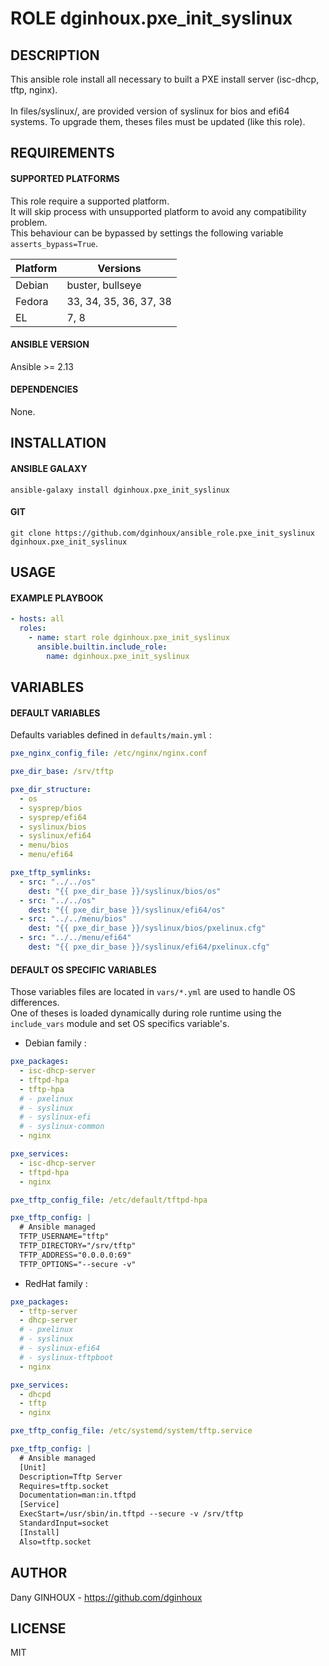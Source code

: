 # ROLE dginhoux.pxe_init_syslinux



## DESCRIPTION

This ansible role install all necessary to built a PXE install server (isc-dhcp, tftp, nginx).<br />
<br />
In files/syslinux/, are provided version of syslinux for bios and efi64 systems. To upgrade them, theses files must be updated (like this role).



## REQUIREMENTS

#### SUPPORTED PLATFORMS

This role require a supported platform.<br />
It will skip process with unsupported platform to avoid any compatibility problem.<br />
This behaviour can be bypassed by settings the following variable `asserts_bypass=True`.

| Platform | Versions |
|----------|----------|
| Debian | buster, bullseye |
| Fedora | 33, 34, 35, 36, 37, 38 |
| EL | 7, 8 |

#### ANSIBLE VERSION

Ansible >= 2.13

#### DEPENDENCIES

None.



## INSTALLATION

#### ANSIBLE GALAXY

```shell
ansible-galaxy install dginhoux.pxe_init_syslinux
```
#### GIT

```shell
git clone https://github.com/dginhoux/ansible_role.pxe_init_syslinux dginhoux.pxe_init_syslinux
```


## USAGE

#### EXAMPLE PLAYBOOK

```yaml
- hosts: all
  roles:
    - name: start role dginhoux.pxe_init_syslinux
      ansible.builtin.include_role:
        name: dginhoux.pxe_init_syslinux
```


## VARIABLES

#### DEFAULT VARIABLES

Defaults variables defined in `defaults/main.yml` : 

```yaml
pxe_nginx_config_file: /etc/nginx/nginx.conf

pxe_dir_base: /srv/tftp

pxe_dir_structure:
  - os
  - sysprep/bios
  - sysprep/efi64
  - syslinux/bios
  - syslinux/efi64
  - menu/bios
  - menu/efi64

pxe_tftp_symlinks:
  - src: "../../os"
    dest: "{{ pxe_dir_base }}/syslinux/bios/os"
  - src: "../../os"
    dest: "{{ pxe_dir_base }}/syslinux/efi64/os"
  - src: "../../menu/bios"
    dest: "{{ pxe_dir_base }}/syslinux/bios/pxelinux.cfg"
  - src: "../../menu/efi64"
    dest: "{{ pxe_dir_base }}/syslinux/efi64/pxelinux.cfg"
```

#### DEFAULT OS SPECIFIC VARIABLES

Those variables files are located in `vars/*.yml` are used to handle OS differences.<br />
One of theses is loaded dynamically during role runtime using the `include_vars` module and set OS specifics variable's.


* Debian family : 

```yaml
pxe_packages:
  - isc-dhcp-server
  - tftpd-hpa
  - tftp-hpa
  # - pxelinux
  # - syslinux
  # - syslinux-efi
  # - syslinux-common
  - nginx

pxe_services:
  - isc-dhcp-server
  - tftpd-hpa
  - nginx

pxe_tftp_config_file: /etc/default/tftpd-hpa

pxe_tftp_config: |
  # Ansible managed
  TFTP_USERNAME="tftp"
  TFTP_DIRECTORY="/srv/tftp"
  TFTP_ADDRESS="0.0.0.0:69"
  TFTP_OPTIONS="--secure -v"
```

* RedHat family : 

```yaml
pxe_packages:
  - tftp-server
  - dhcp-server
  # - pxelinux
  # - syslinux
  # - syslinux-efi64
  # - syslinux-tftpboot
  - nginx

pxe_services:
  - dhcpd
  - tftp
  - nginx

pxe_tftp_config_file: /etc/systemd/system/tftp.service

pxe_tftp_config: |
  # Ansible managed
  [Unit]
  Description=Tftp Server
  Requires=tftp.socket
  Documentation=man:in.tftpd
  [Service]
  ExecStart=/usr/sbin/in.tftpd --secure -v /srv/tftp
  StandardInput=socket
  [Install]
  Also=tftp.socket
```



## AUTHOR

Dany GINHOUX - https://github.com/dginhoux



## LICENSE

MIT

